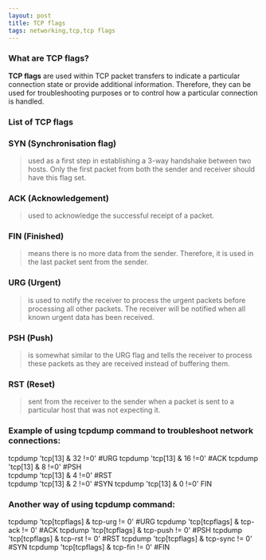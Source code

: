 ```yaml
---
layout: post
title: TCP flags
tags: networking,tcp,tcp flags
---
```

### **What are TCP flags?**
**TCP flags** are used within TCP packet transfers to indicate a particular connection state or provide additional information. Therefore, they can be used for troubleshooting purposes or to control how a particular connection is handled.

### **List of TCP flags**
### **SYN (Synchronisation flag)**
>used as a first step in establishing a 3-way handshake between two hosts. Only the first packet from both the sender and receiver should have this flag set.
### **ACK (Acknowledgement)**
>used to acknowledge the successful receipt of a packet.
### **FIN (Finished)**
>means there is no more data from the sender. Therefore, it is used in the last packet sent from the sender.
### **URG (Urgent)**
>is used to notify the receiver to process the urgent packets before processing all other packets. The receiver will be notified when all known urgent data has been received.
### **PSH (Push)**
>is somewhat similar to the URG flag and tells the receiver to process these packets as they are received instead of buffering them.
### **RST (Reset)**
>sent from the receiver to the sender when a packet is sent to a particular host that was not expecting it.  

### **Example of using tcpdump command to troubleshoot network connections:**

tcpdump 'tcp[13] & 32 !=0' #URG
tcpdump 'tcp[13] & 16 !=0' #ACK
tcpdump 'tcp[13] & 8 !=0' #PSH  
tcpdump 'tcp[13] & 4 !=0' #RST  
tcpdump 'tcp[13] & 2 !=0' #SYN
tcpdump 'tcp[13] & 0 !=0' FIN

### **Another way of using tcpdump command:**

tcpdump 'tcp[tcpflags] & tcp-urg != 0' #URG
tcpdump 'tcp[tcpflags] & tcp-ack != 0' #ACK
tcpdump 'tcp[tcpflags] & tcp-push != 0' #PSH
tcpdump 'tcp[tcpflags] & tcp-rst != 0' #RST
tcpdump 'tcp[tcpflags] & tcp-sync != 0' #SYN
tcpdump 'tcp[tcpflags] & tcp-fin != 0' #FIN

